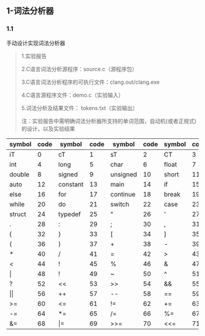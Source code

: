 ## 1-词法分析器


### 1.1

手动设计实现词法分析器

> 1.实验报告
>
> 2.C语言词法分析源程序：source.c（源程序包）
>
> 3.C语言词法分析程序的可执行文件：clang.out/clang.exe
>
> 4.C语言源程序文件：demo.c（实验输入）
>
> 5.词法分析及结果文件： tokens.txt（实验输出）
>
> 注：实验报告中需明确词法分析器所支持的单词范围，自动机(或者正规式)的设计，以及实验结果



|    symbol   |   code   | symbol    |  code   | symbol   |   code  |  symbol   |   code |
|  ----  | ----  |   ----  | ----  |  ----  | ----  | ----  | ----  |
|        iT    |     0     |   cT      |   1     |   sT      |   2      |  CT     |    3 |
|       int   |      4 |     long    |     5 |     char    |     6    | float     |    7   |
|    double   |      8 |   signed    |     9 | unsigned    |    10    | short     |   11 |
|      auto   |     12 | constant    |    13 |     main    |    14    |    if     |   15 |
|      else   |     16 |      for    |    17 | continue    |    18    | break     |   19 |
|     while   |     20 |       do    |    21  |  switch    |    22    |  case     |   23 |
|    struct   |     24 |  typedef    |    25   |      "    |    26    |     '    |    27 |
|         .   |     28 |        :    |    29   |      ;    |    30    |     ,      |  31 |
|         {   |     32 |        }    |    33   |      [    |    34    |     ]   |     35 |
|         (   |     36 |        )    |    37   |      +    |    38    |     -   |     39 | 
|         *   |     40 |        /    |    41   |      =    |    42    |     >   |     43 |
|         <   |     44 |        !    |    45   |      %    |    46    |     &   |     47 |
|         \|   |     48 |        !    |    49   |      ~    |    50    |     ^   |     51 |
|         ?   |     52 |       <<    |    53   |     >>    |    54    |    &&   |     55 |
|        \|\|   |     56 |       ++    |    57   |     --    |    58    |    ==   |     59 |
|        >=   |     60 |       <=    |    61   |     !=    |    62    |    +=   |     63 |
|        -=   |     64 |       *=    |    65   |     /=    |    66    |    %=   |     67 |
|        &=   |     68 |       \|=    |    69   |    >>=    |    70    |   <<=   |     71 |